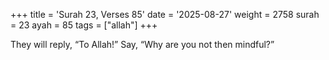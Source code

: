 +++
title = 'Surah 23, Verses 85'
date = '2025-08-27'
weight = 2758
surah = 23
ayah = 85
tags = ["allah"]
+++

They will reply, “To Allah!” Say, “Why are you not then mindful?”